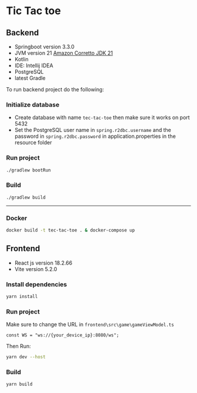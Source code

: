 # Tic Tac toe

## Backend

- Springboot version 3.3.0
- JVM version 21  [Amazon Corretto JDK 21](https://docs.aws.amazon.com/corretto/latest/corretto-21-ug/downloads-list.html)
- Kotlin
- IDE: Intellij IDEA
- PostgreSQL
- latest Gradle

To run backend project do the following:

### Initialize database

- Create database with name `tec-tac-toe` then make sure it works on port 5432
- Set the PostgreSQL user name in `spring.r2dbc.username` and the password in `spring.r2dbc.password` in application.properties in the resource folder

### Run project

```bash
./gradlew bootRun
```

### Build

```bash
./gradlew build
```

---

### Docker

```bash
docker build -t tec-tac-toe . & docker-compose up
```

## Frontend

- React js version 18.2.66
- Vite version 5.2.0

### Install dependencies

```bash
yarn install
```

### Run project

Make sure to change the URL in `frontend\src\game\gameViewModel.ts`

```
const WS = "ws://{your_device_ip}:8080/ws";
```

Then Run:

```bash
yarn dev --host
```

### Build

```bash
yarn build
```
